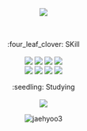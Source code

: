 <div align="center">
    <img src="https://capsule-render.vercel.app/api?type=Cylinder&color=timeGradient&section=header&text=Welcome%20to%20JaeHyo's%20GitHub%20👋&animation=twinkling&fontSize=50&fontAlignY=50&height=200" />
  <br>
  <br>
    <!-- <a href="https://hits.seeyoufarm.com"><img src="https://hits.seeyoufarm.com/api/count/incr/badge.svg?url=https%3A%2F%2Fgithub.com%2Fjaehyoo3&count_bg=%2379C83D&title_bg=%23555555&icon=github.svg&icon_color=%23E7E7E7&title=hits&edge_flat=false"/></a>                    -->
</div> 
<br>
<p align="center">
  :four_leaf_clover: SKill
<br>
<br>
  <img src="https://img.shields.io/badge/SpringBoot-6DB33F?style=flat&logo=springboot&logoColor=white"/>
	<img src="https://img.shields.io/badge/Java-007396?style=flat&logo=Conda-Forge&logoColor=white" />
	<img src="https://img.shields.io/badge/Spring-6DB33F?style=flat&logo=Spring&logoColor=white" />
  <img src="https://img.shields.io/badge/MySQL-4479A1?style=flat&logo=MySQL&logoColor=white" />
  <br>
  <img src="https://img.shields.io/badge/JavaScript-F7DF1E?style=flat&logo=JavaScript&logoColor=white" />
  <img src="https://img.shields.io/badge/HTML5-E34F26?style=flat&logo=HTML5&logoColor=white" />
  <img src="https://img.shields.io/badge/AWS_RDS-527FFF?style=flat&logo=amazonrds&logoColor=white" />
  <img src="https://img.shields.io/badge/AWS_EC2-FF9900?style=flat&logo=amazonec2&logoColor=white" />
  <br>
  <p align="center"> :seedling: Studying <br><br> <img src="https://img.shields.io/badge/nodejs-339933?style=flat&logo=JavaScript&logoColor=white" /> </p>
</p>

<div align=center>
    <img src="https://github-readme-stats.vercel.app/api/top-langs?username=jaehyoo3&show_icons=true&layout=compact&theme=merko" alt="jaehyoo3" />
  </div>
<!--
**jaehyoo3/jaehyoo3** is a ✨ _special_ ✨ repository because its `README.md` (this file) appears on your GitHub profile.

Here are some ideas to get you started:

- 🔭 I’m currently working on ...
- 🌱 I’m currently learning ...
- 👯 I’m looking to collaborate on ...
- 🤔 I’m looking for help with ...
- 💬 Ask me about ...
- 📫 How to reach me: ...
- 😄 Pronouns: ...
- ⚡ Fun fact: ...
-->
